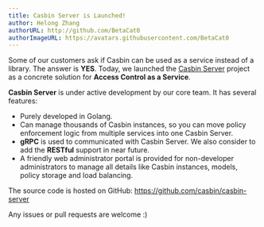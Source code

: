 ```yaml
---
title: Casbin Server is Launched!
author: Helong Zhang
authorURL: http://github.com/BetaCat0
authorImageURL: https://avatars.githubusercontent.com/BetaCat0
---
```


Some of our customers ask if Casbin can be used as a service instead of a library. The
answer is **YES**. Today, we launched the [Casbin Server](https://github.com/casbin/casbin-server) project as a concrete solution for
**Access Control as a Service**.

**Casbin Server** is under active development by our core team. It has several features:

- Purely developed in Golang.
- Can manage thousands of Casbin instances, so you can move policy enforcement logic from multiple services into one Casbin Server.
- **gRPC** is used to communicated with Casbin Server. We also consider to add the **RESTful** support in near future.
- A friendly web administrator portal is provided for non-developer administrators to manage all details like Casbin instances, models, policy storage and load balancing.



The source code is hosted on GitHub: https://github.com/casbin/casbin-server

Any issues or pull requests are welcome :)

